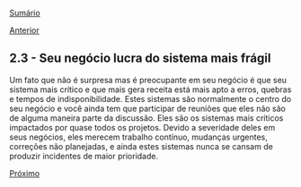 [Sumário](https://github.com/lucasfantacuci/DevOpsRevelado/blob/master/README.md)


[Anterior](https://github.com/lucasfantacuci/DevOpsRevelado/blob/master/CHAPTER02/2-2-NOWYOUAREINTECHNICALDEBT.md)


## 2.3 - Seu negócio lucra do sistema mais frágil


Um fato que não é surpresa mas é preocupante em seu negócio é que seu sistema mais crítico e que mais gera receita está mais apto a erros, quebras e tempos de indisponibilidade. Estes sistemas são normalmente o centro do seu negócio e você ainda tem que participar de reuniões que eles não são de alguma maneira parte da discussão. Eles são os sistemas mais críticos impactados por quase todos os projetos. Devido a severidade deles em seus negócios, eles merecem trabalho contínuo, mudanças urgentes, correções não planejadas, e ainda estes sistemas nunca se cansam de produzir incidentes de maior prioridade.


[Próximo](https://github.com/lucasfantacuci/DevOpsRevelado/blob/master/CHAPTER02/2-4-YOUPROMISSEBIGGERIFYOUBREAKONE.md)
